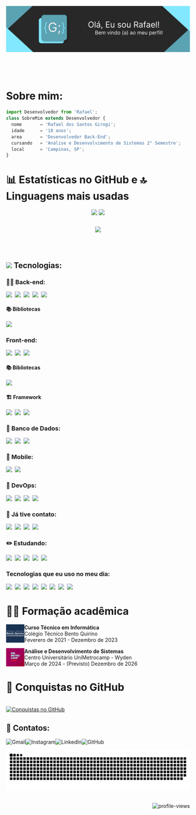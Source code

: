 <div align="center" style="margin-bottom:100px">
        <img src="https://github.com/devraffles/devraffles/blob/main/IMG-README/Bem-vindo.jpg" />
</div>

# **Sobre mim:**

```js
import Desenvolvedor from 'Rafael';
class SobreMim extends Desenvolvedor {
  nome       = 'Rafael dos Santos Girogi';
  idade      = '18 anos';
  area       = 'Desenvolvedor Back-End';
  cursando   = 'Análise e Desenvolvimento de Sistemas 2° Semestre';
  local      = 'Campinas, SP';
}
```

# 📊 Estatísticas no GitHub e 🔝 Linguagens mais usadas
<table>
   <div align="center">
      <img height="200em" height="200em" src="https://github-readme-stats.vercel.app/api/top-langs/?username=devraffles&layout=compact&theme=gotham&hide"/>
      <img height="180em" src="https://github-readme-stats.vercel.app/api?username=devraffles&theme=gotham&hide&hide_border=false&include_all_commits=false&count_private=true" />    
  </div>
</table>
<table>
  <div align="center">
      <img height="200em" src="https://github-profile-summary-cards.vercel.app/api/cards/profile-details?username=devraffles&theme=gotham&hide" />
  </div>
</table>
<br>

## <img src="https://media2.giphy.com/media/QssGEmpkyEOhBCb7e1/giphy.gif?cid=ecf05e47a0n3gi1bfqntqmob8g9aid1oyj2wr3ds3mg700bl&rid=giphy.gif" width ="25"><b> Tecnologias:</b>

### 👨‍💻 Back-end:
<div display="flex">
        <img src="https://skillicons.dev/icons?i=nodejs">&nbsp
        <img src="https://skillicons.dev/icons?i=go">&nbsp
        <img src="https://skillicons.dev/icons?i=python">&nbsp        
        <img src="https://skillicons.dev/icons?i=php">&nbsp
        <img src="https://skillicons.dev/icons?i=java">&nbsp        
<div/>
        
#### 📚 Bibliotecas
<div display="flex">
        <img src="https://skillicons.dev/icons?i=prisma">&nbsp
<div/>
        
### Front-end:
<div display="flex">
        <img src="https://skillicons.dev/icons?i=html">&nbsp
        <img src="https://skillicons.dev/icons?i=css">&nbsp
        <img src="https://skillicons.dev/icons?i=js">&nbsp        
<div/>

#### 📚 Bibliotecas
<div display="flex"> 
        <img src="https://skillicons.dev/icons?i=react">&nbsp
<div/>

#### 🏗️ Framework
<div display="flex">
        <img src="https://skillicons.dev/icons?i=bootstrap">&nbsp         
        <img src="https://skillicons.dev/icons?i=nextjs">&nbsp
        <img src="https://skillicons.dev/icons?i=tailwind">&nbsp  
<div/>
        
### 🏦 Banco de Dados:
<div display="flex">
        <img src="https://skillicons.dev/icons?i=mongodb">&nbsp
        <img src="https://skillicons.dev/icons?i=mysql">&nbsp
        <img src="https://skillicons.dev/icons?i=postgresql">&nbsp        
<div/>

### 📱 Mobile:
<div display="flex">
        <img src="https://skillicons.dev/icons?i=react">&nbsp
        <img src="https://skillicons.dev/icons?i=flutter">&nbsp     
<div/>

### 🧰 DevOps:
<div display="flex">
        <img src="https://skillicons.dev/icons?i=github">&nbsp
        <img src="https://skillicons.dev/icons?i=vscode">&nbsp     
        <img src="https://skillicons.dev/icons?i=postman">&nbsp   
        <img src="https://skillicons.dev/icons?i=vercel">&nbsp   
<div/>

### 👀 Já tive contato:
<div display="flex">
        <img src="https://skillicons.dev/icons?i=c">&nbsp
        <img src="https://skillicons.dev/icons?i=flutter">&nbsp
        <img src="https://skillicons.dev/icons?i=java">&nbsp
        <img src="https://skillicons.dev/icons?i=php">&nbsp
<div/>
        
### ✏️ Estudando:
<div display="flex">
        <img src="https://skillicons.dev/icons?i=python">&nbsp
        <img src="https://skillicons.dev/icons?i=flask">&nbsp
        <img src="https://skillicons.dev/icons?i=go">&nbsp        
        <img src="https://skillicons.dev/icons?i=docker">&nbsp   
        <img src="https://skillicons.dev/icons?i=typescript">&nbsp        
<div/>
        
### Tecnologias que eu uso no meu dia:
<div display="flex">
        <img src="https://skillicons.dev/icons?i=typescript">&nbsp
        <img src="https://skillicons.dev/icons?i=nodejs">&nbsp
        <img src="https://skillicons.dev/icons?i=postgresql">&nbsp  
        <img src="https://skillicons.dev/icons?i=html">&nbsp
        <img src="https://skillicons.dev/icons?i=css">&nbsp
        <img src="https://skillicons.dev/icons?i=js">&nbsp
        <img src="https://skillicons.dev/icons?i=nextjs">&nbsp
        <img src="https://skillicons.dev/icons?i=react">&nbsp
<div/>


# 👨‍🎓 Formação acadêmica

<img align="left" height="50px" width="50px" alt="Bento Quirino" src="https://github.com/devraffles/devraffles/blob/main/IMG-README/Forma%C3%A7%C3%A3o/Bentinho.png"/>

**Curso Técnico em Informática**\
Colégio Técnico Bento Quirino\
Feverero de 2021 - Dezembro de 2023

<img align="left" height="50px" width="50px" alt="Bento Quirino" src="https://github.com/devraffles/devraffles/blob/main/IMG-README/Forma%C3%A7%C3%A3o/Unimetrocamp.png"/>

**Análise e Desenvolvimento de Sistemas**\
Centro Universitário UniMetrocamp - Wyden\
Março de 2024 - (Previsto) Dezembro de 2026 

# 🏅 Conquistas no GitHub

<br>

<a href="https://github.com/ryo-ma/github-profile-trophy">
    <img alt="Conquistas no GitHub" src="https://github-profile-trophy.vercel.app/?username=devraffles&theme=discord&no-frame=true&column=7">
</a>
  
<br>

## 🤝 Contatos:

[<img align="left" alt="Gmail" src="https://img.shields.io/badge/Gmail-D14836?style=for-the-badge&logo=gmail&logoColor=white"/>](mailto:devraffles@gmail.com)&nbsp;
[<img align="left" alt="Instagram" src="https://img.shields.io/badge/-Instagram-%23E4405F?style=for-the-badge&logo=instagram&logoColor=white"/>](https://www.instagram.com/dev.giorgii/)&nbsp;
[<img align="left" alt="LinkedIn" src="https://img.shields.io/badge/LinkedIn-0077B5?style=for-the-badge&logo=linkedin&logoColor=white"/>](https://www.linkedin.com/in/rafael-dos-santos-giorgi-22182b289/)&nbsp;
[<img align="left" alt="GitHub" src="https://img.shields.io/github/followers/devraffles?style=social&label=@devraffles"/>](https://github.com/devraffles)&nbsp;

<div  align="center">
<picture>
  <source
    media="(prefers-color-scheme: dark)"
    srcset="https://raw.githubusercontent.com/platane/snk/output/github-contribution-grid-snake-dark.svg"
  />
  <source
    media="(prefers-color-scheme: dark)"
    srcset="https://raw.githubusercontent.com/platane/snk/output/github-contribution-grid-snake-dark.svg"
  />
  <img
    alt="github contribution grid snake animation"
    src="https://raw.githubusercontent.com/platane/snk/output/github-contribution-grid-snake-dark.svg"
  />
</picture>
<div/>
        
<div align="right">
<br>

![profile-views](https://komarev.com/ghpvc/?username=devraffles&color=blue)

</div>
